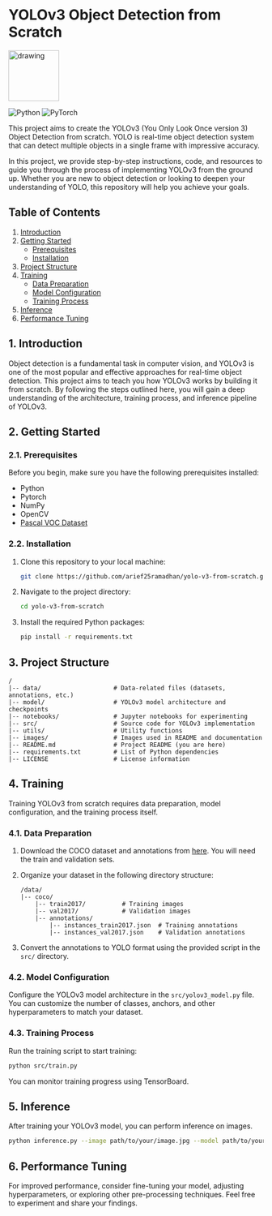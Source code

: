 # YOLOv3 Object Detection from Scratch

<img src="https://pjreddie.com/media/image/yologo_2.png" alt="drawing" width="100"/>

![Python](https://img.shields.io/badge/Python-3776AB?style=for-the-badge&logo=python&logoColor=white)
![PyTorch](https://img.shields.io/badge/PyTorch-%23EE4C2C.svg?style=for-the-badge&logo=PyTorch&logoColor=white)

This project aims to create the YOLOv3 (You Only Look Once version 3) Object Detection from scratch. YOLO is real-time object detection system that can detect multiple objects in a single frame with impressive accuracy.

In this project, we provide step-by-step instructions, code, and resources to guide you through the process of implementing YOLOv3 from the ground up. Whether you are new to object detection or looking to deepen your understanding of YOLO, this repository will help you achieve your goals.

## Table of Contents

1. [Introduction](#introduction)
2. [Getting Started](#getting-started)
   - [Prerequisites](#prerequisites)
   - [Installation](#installation)
3. [Project Structure](#project-structure)
4. [Training](#training)
   - [Data Preparation](#data-preparation)
   - [Model Configuration](#model-configuration)
   - [Training Process](#training-process)
5. [Inference](#inference)
6. [Performance Tuning](#performance-tuning)

## 1. Introduction

Object detection is a fundamental task in computer vision, and YOLOv3 is one of the most popular and effective approaches for real-time object detection. This project aims to teach you how YOLOv3 works by building it from scratch. By following the steps outlined here, you will gain a deep understanding of the architecture, training process, and inference pipeline of YOLOv3.

## 2. Getting Started

### 2.1. Prerequisites

Before you begin, make sure you have the following prerequisites installed:

- Python
- Pytorch
- NumPy
- OpenCV
- [Pascal VOC Dataset](https://cocodataset.org/#download)

### 2.2. Installation

1. Clone this repository to your local machine:

   ```bash
   git clone https://github.com/arief25ramadhan/yolo-v3-from-scratch.git
   ```

2. Navigate to the project directory:

   ```bash
   cd yolo-v3-from-scratch
   ```

3. Install the required Python packages:

   ```bash
   pip install -r requirements.txt
   ```

## 3. Project Structure

```
/
|-- data/                    # Data-related files (datasets, annotations, etc.)
|-- model/                   # YOLOv3 model architecture and checkpoints
|-- notebooks/               # Jupyter notebooks for experimenting
|-- src/                     # Source code for YOLOv3 implementation
|-- utils/                   # Utility functions
|-- images/                  # Images used in README and documentation
|-- README.md                # Project README (you are here)
|-- requirements.txt         # List of Python dependencies
|-- LICENSE                  # License information
```

## 4. Training

Training YOLOv3 from scratch requires data preparation, model configuration, and the training process itself.

### 4.1. Data Preparation

1. Download the COCO dataset and annotations from [here](https://cocodataset.org/#download). You will need the train and validation sets.

2. Organize your dataset in the following directory structure:

   ```
   /data/
   |-- coco/
       |-- train2017/          # Training images
       |-- val2017/            # Validation images
       |-- annotations/
           |-- instances_train2017.json  # Training annotations
           |-- instances_val2017.json    # Validation annotations
   ```

3. Convert the annotations to YOLO format using the provided script in the `src/` directory.

### 4.2. Model Configuration

Configure the YOLOv3 model architecture in the `src/yolov3_model.py` file. You can customize the number of classes, anchors, and other hyperparameters to match your dataset.

### 4.3. Training Process

Run the training script to start training:

```bash
python src/train.py
```

You can monitor training progress using TensorBoard.

## 5. Inference

After training your YOLOv3 model, you can perform inference on images.

```bash
python inference.py --image path/to/your/image.jpg --model path/to/your/model_weights.h5
```

## 6. Performance Tuning

For improved performance, consider fine-tuning your model, adjusting hyperparameters, or exploring other pre-processing techniques. Feel free to experiment and share your findings.
